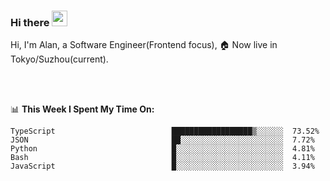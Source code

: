 ### Hi there <img src="https://media.giphy.com/media/hvRJCLFzcasrR4ia7z/giphy.gif" width="25px">

<!-- ![visitors](https://visitor-badge.glitch.me/badge?page_id=dislfyer.dislfyer) -->

Hi, I'm Alan, a Software Engineer(Frontend focus), 🏠 Now live in Tokyo/Suzhou(current).

<br/>
<br/>

📊 **This Week I Spent My Time On:**


<!--START_SECTION:waka-->

```text
TypeScript                          ██████████████████▒░░░░░░  73.52%
JSON                                ██░░░░░░░░░░░░░░░░░░░░░░░  7.72%
Python                              █░░░░░░░░░░░░░░░░░░░░░░░░  4.81%
Bash                                █░░░░░░░░░░░░░░░░░░░░░░░░  4.11%
JavaScript                          █░░░░░░░░░░░░░░░░░░░░░░░░  3.94%
```

<!--END_SECTION:waka-->

<!--
**About Me:**
 -->
